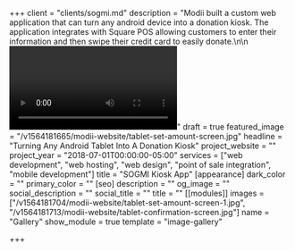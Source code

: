 +++
client = "clients/sogmi.md"
description = "Modii built a custom web application that can turn any android device into a donation kiosk. The application integrates with Square POS allowing customers to enter their information and then swipe their credit card to easily donate.\n\n<video autoplay loop><source src=\"/video/sogmi-donation-kiosk-video-v2.mp4\" type=\"video/mp4\">Your browser does not support the video tag.  \n</video>"
draft = true
featured_image = "/v1564181665/modii-website/tablet-set-amount-screen.jpg"
headline = "Turning Any Android Tablet Into A Donation Kiosk"
project_website = ""
project_year = "2018-07-01T00:00:00-05:00"
services = ["web development", "web hosting", "web design", "point of sale integration", "mobile development"]
title = "SOGMI Kiosk App"
[appearance]
dark_color = ""
primary_color = ""
[seo]
description = ""
og_image = ""
social_description = ""
social_title = ""
title = ""
[[modules]]
images = ["/v1564181704/modii-website/tablet-set-amount-screen-1.jpg", "/v1564181713/modii-website/tablet-confirmation-screen.jpg"]
name = "Gallery"
show_module = true
template = "image-gallery"

+++
